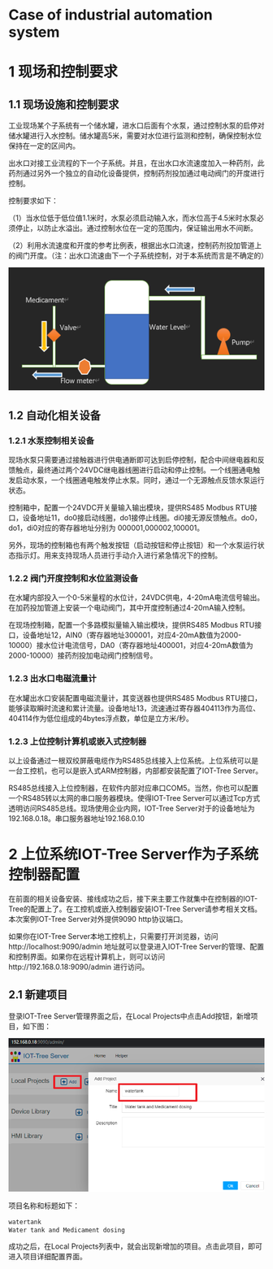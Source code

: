 


Case of industrial automation system
==


# 1 现场和控制要求

## 1.1 现场设施和控制要求

工业现场某个子系统有一个储水罐，进水口后面有个水泵，通过控制水泵的启停对储水罐进行入水控制。储水罐高5米，需要对水位进行监测和控制，确保控制水位保持在一定的区间内。

出水口对接工业流程的下一个子系统。并且，在出水口水流速度加入一种药剂，此药剂通过另外一个独立的自动化设备提供，控制药剂投加通过电动阀门的开度进行控制。

控制要求如下：

（1）当水位低于低位值1.1米时，水泵必须启动输入水，而水位高于4.5米时水泵必须停止，以防止水溢出。通过控制水位在一定的范围内，保证输出用水不间断。

（2）利用水流速度和开度的参考比例表，根据出水口流速，控制药剂投加管道上的阀门开度。（注：出水口流速由下一个子系统控制，对于本系统而言是不确定的）

<img src="../img/case_auto1.png"/>

## 1.2 自动化相关设备

### 1.2.1 水泵控制相关设备

现场水泵只需要通过接触器进行供电通断即可达到启停控制，配合中间继电器和反馈触点，最终通过两个24VDC继电器线圈进行启动和停止控制。一个线圈通电触发启动水泵，一个线圈通电触发停止水泵。同时，通过一个无源触点反馈水泵运行状态。

控制箱中，配置一个24VDC开关量输入输出模块，提供RS485 Modbus RTU接口，设备地址11，do0接启动线圈，do1接停止线圈。di0接无源反馈触点。do0，do1，di0对应的寄存器地址分别为 000001,000002,100001。

另外，现场的控制箱也有两个触发按钮（启动按钮和停止按钮）和一个水泵运行状态指示灯。用来支持现场人员进行手动介入进行紧急情况下的控制。

### 1.2.2 阀门开度控制和水位监测设备

在水罐内部投入一个0-5米量程的水位计，24VDC供电，4-20mA电流信号输出。在加药投加管道上安装一个电动阀门，其中开度控制通过4-20mA输入控制。

在现场控制箱，配置一个多路模拟量输入输出模块，提供RS485 Modbus RTU接口，设备地址12，AIN0（寄存器地址300001，对应4-20mA数值为2000-10000）接水位计电流信号，DA0（寄存器地址400001，对应4-20mA数值为2000-10000）接药剂投加电动阀门控制信号。

### 1.2.3 出水口电磁流量计

在水罐出水口安装配置电磁流量计，其变送器也提供RS485 Modbus RTU接口，能够读取瞬时流速和累计流量。设备地址13，流速通过寄存器404113作为高位、404114作为低位组成的4bytes浮点数，单位是立方米/秒。

### 1.2.3 上位控制计算机或嵌入式控制器

以上设备通过一根双绞屏蔽电缆作为RS485总线接入上位系统。上位系统可以是一台工控机，也可以是嵌入式ARM控制器，内部都安装配置了IOT-Tree Server。

RS485总线接入上位控制器，在软件内部对应串口COM5。当然，你也可以配置一个RS485转以太网的串口服务器模块。使得IOT-Tree Server可以通过Tcp方式透明访问RS485总线。现场使用企业内网，IOT-Tree Server对于的设备地址为192.168.0.18。串口服务器地址192.168.0.10

# 2 上位系统IOT-Tree Server作为子系统控制器配置

在前面的相关设备安装、接线成功之后，接下来主要工作就集中在控制器的IOT-Tree的配置上了。在工控机或嵌入控制器安装IOT-Tree Server请参考相关文档。本次案例IOT-Tree Server对外提供9090 http协议端口。

如果你在IOT-Tree Server本地工控机上，只需要打开浏览器，访问http://localhost:9090/admin 地址就可以登录进入IOT-Tree Server的管理、配置和控制界面。如果你在远程计算机上，则可以访问http://192.168.0.18:9090/admin 进行访问。

## 2.1 新建项目

登录IOT-Tree Server管理界面之后，在Local Projects中点击Add按钮，新增项目，如下图：

<img src="../img/case_auto2.png">

项目名称和标题如下：
```
watertank
Water tank and Medicament dosing
```
成功之后，在Local Projects列表中，就会出现新增加的项目。点击此项目，即可进入项目详细配置界面。
